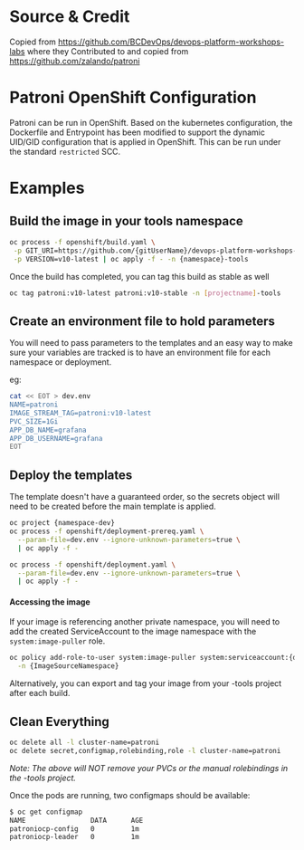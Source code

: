 # Source & Credit
Copied from https://github.com/BCDevOps/devops-platform-workshops-labs
where they Contributed to and copied from https://github.com/zalando/patroni

# Patroni OpenShift Configuration
Patroni can be run in OpenShift. Based on the kubernetes configuration, the Dockerfile and Entrypoint has been modified to support the dynamic UID/GID configuration that is applied in OpenShift. This can be run under the standard `restricted` SCC. 

# Examples

## Build the image in your tools namespace

``` bash
oc process -f openshift/build.yaml \
 -p GIT_URI=https://github.com/{gitUserName}/devops-platform-workshops-labs \
 -p VERSION=v10-latest | oc apply -f - -n {namespace}-tools
```

Once the build has completed, you can tag this build as stable as well

``` bash
oc tag patroni:v10-latest patroni:v10-stable -n [projectname]-tools
```

## Create an environment file to hold parameters
You will need to pass parameters to the templates and an easy way to make sure your variables are tracked is to have an environment file for each namespace or deployment.

eg:

``` bash
cat << EOT > dev.env
NAME=patroni
IMAGE_STREAM_TAG=patroni:v10-latest
PVC_SIZE=1Gi
APP_DB_NAME=grafana
APP_DB_USERNAME=grafana
EOT
```

## Deploy the templates

The template doesn't have a guaranteed order, so the secrets object will need to be created before the main template is applied.

``` bash
oc project {namespace-dev}
oc process -f openshift/deployment-prereq.yaml \
  --param-file=dev.env --ignore-unknown-parameters=true \
  | oc apply -f -

oc process -f openshift/deployment.yaml \
  --param-file=dev.env --ignore-unknown-parameters=true \
  | oc apply -f -
```

#### Accessing the image

If your image is referencing another private namespace, you will need to add the created ServiceAccount to the image namespace with the `system:image-puller` role.

``` bash
oc policy add-role-to-user system:image-puller system:serviceaccount:{deploymentNamespace}:patroni \
  -n {ImageSourceNamespace}
```

Alternatively, you can export and tag your image from your -tools project after each build.

## Clean Everything

``` bash
oc delete all -l cluster-name=patroni
oc delete secret,configmap,rolebinding,role -l cluster-name=patroni
```

*Note: The above will NOT remove your PVCs or the manual rolebindings in the -tools project.*

Once the pods are running, two configmaps should be available: 

``` bash
$ oc get configmap
NAME                DATA      AGE
patroniocp-config   0         1m
patroniocp-leader   0         1m
```
